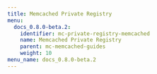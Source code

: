 ```yaml
---
title: Memcached Private Registry
menu:
  docs_0.8.0-beta.2:
    identifier: mc-private-registry-memcached
    name: Memcached Private Registry
    parent: mc-memcached-guides
    weight: 10
menu_name: docs_0.8.0-beta.2
---
```

